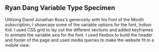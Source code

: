 ## Ryan Dang Variable Type Specimen

Utilizing David Jonathan Ross's generosity with his Font of the Month subscription, I showcase some of the variable options for the font, Indoor Kid. I used CSS grid to lay out the different sections and added keyframes to animate the variable axis for the font. I used flexbox to build the header and footer of the page and used media queries to make the website fit in a mobile view.